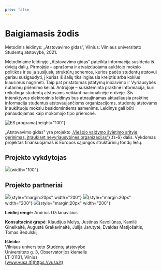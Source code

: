 ```yaml
---
prev: false
---
```


# Baigiamasis žodis

Metodinis leidinys: „Atstovavimo gidas“, Vilnius: Vilniaus
universiteto Studentų atstovybė, 2021.

Metodiniame leidinyje „Atstovavimo gidas" pateikta informacija susideda
iš dviejų dalių. Pirmojoje – aprašoma ir atvaizduojama aukštojo mokslo
politikos ir su ja susijusių struktūrų schemos, kurios padės studentų
atstovui geriau susigaudyti, į kurias iš šalių tikslingiausia kreiptis
arba kokius klausimus nagrinėti. Taip pat pristatomas įstatymų
iniciavimo ir Vyriausybės nutarimų priėmimo keliai. Antrojoje –
susisteminta praktinė informacija, kuri reikalinga studentų atstovams
veikiant nacionalinėje erdvėje. Šis interaktyvus elektroninis leidinys
bus atnaujinamas aktualiausia praktine informacija studentus
atstovaujančioms organizacijoms, studentų atstovams ir aukštuoju mokslu
besidomintiems asmenims. Leidinys gali būti panaudojamas kaip mokomojo
tipo priemonė.

![ES programa](/img/ESFIVP.jpg){height="100"}

„Atstovavimo gidas" yra projekto [„Viešojo valdymo švietimo srityje
gerinimas, įtraukiant nevyriausybines
organizacijas"](https://vusa.lt/lt/viesojo-valdymo-svietimo-srityje-gerinimas-itraukiant-nevyriausybines-organizacijas-){.fs-6}
dalis. Vykdomas projektas finansuojamas iš Europos sąjungos struktūrinių
fondų lėšų.

## Projekto vykdytojas

![](img/vusa.png){width="100"}

## Projekto partneriai

![](img/partneriai/image002.png){style="margin:20px" width="200"}
![](img/partneriai/image003.png){style="margin:20px" width="200"}
![](img/partneriai/image004.png){style="margin:20px" width="200"}

**Leidinį rengė:** Andrius Uždanavičius

**Konsultacinė grupė**: Klaudijus Melys, Justinas Kavoliūnas, Kamilė Gineikaitė, Augustė
Grakavinaitė, Julija Jarutytė, Evaldas Matijošaitis, Tomas Bedulskij

**Išleido:**\
Vilniaus universiteto Studentų atstovybė\
Universiteto g. 3, Observatorijos kiemelis\
LT-01131, Vilnius\
[www.vusa.lt](https://vusa.lt)
